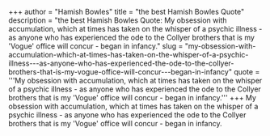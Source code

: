 +++
author = "Hamish Bowles"
title = "the best Hamish Bowles Quote"
description = "the best Hamish Bowles Quote: My obsession with accumulation, which at times has taken on the whisper of a psychic illness - as anyone who has experienced the ode to the Collyer brothers that is my 'Vogue' office will concur - began in infancy."
slug = "my-obsession-with-accumulation-which-at-times-has-taken-on-the-whisper-of-a-psychic-illness---as-anyone-who-has-experienced-the-ode-to-the-collyer-brothers-that-is-my-vogue-office-will-concur---began-in-infancy"
quote = '''My obsession with accumulation, which at times has taken on the whisper of a psychic illness - as anyone who has experienced the ode to the Collyer brothers that is my 'Vogue' office will concur - began in infancy.'''
+++
My obsession with accumulation, which at times has taken on the whisper of a psychic illness - as anyone who has experienced the ode to the Collyer brothers that is my 'Vogue' office will concur - began in infancy.
